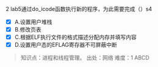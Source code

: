 2
lab5通过do_icode函数执行新的程序，为此需要完成（）s4
- [x] A.设置用户堆栈
- [x] B.修改页表
- [x] C.根据ELF执行文件的格式描述分配内存并填写内容
- [x] D.设置用户态的EFLAG寄存器不可屏蔽中断

> 知识点：进程和线程管理。
> 出处：网络
> 难度：1
> ABCD
